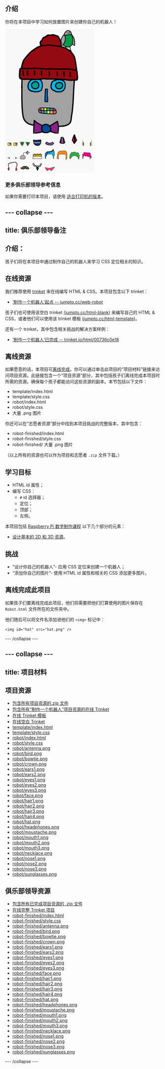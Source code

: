 ## 介绍

你将在本项目中学习如何放置图片来创建你自己的机器人！

![screenshot](images/robot-final.png)

### 更多俱乐部领导参考信息

如果你需要打印本项目，请使用 [适合打印机的版本](https://projects.raspberrypi.org/en/projects/build-a-robot/print)。


--- collapse ---
---
title: 俱乐部领导备注
---


## 介绍：
孩子们将在本项目中通过制作自己的机器人来学习 CSS 定位相关的知识。

## 在线资源

我们推荐使用 [trinket](https://trinket.io/) 来在线编写 HTML & CSS。本项目包含以下 trinket：

+ [‘制作一个机器人’起点 -- jumpto.cc/web-robot](http://jumpto.cc/web-robot)

孩子们也可使用该空白 trinket [(jumpto.cc/html-blank)](http://jumpto.cc/html-blank) 来编写自己的 HTML & CSS，或者他们可以使用该 trinket 模板 [(jumpto.cc/html-template)](http://jumpto.cc/html-template)。

还有一个 trinket，其中包含相关挑战的解决方案样例：

+ [‘制作一个机器人’已完成 -- trinket.io/html/00736c0e18](https://trinket.io/html/00736c0e18)

## 离线资源
如果愿意的话，本项目可[离线完成](https://www.codeclubprojects.org/en-GB/resources/webdev-working-offline/)。你可以通过单击此项目的“项目材料”链接来访问项目资源。此链接包含一个“项目资源”部分，其中包括孩子们离线完成本项目时所需的资源。确保每个孩子都能访问这些资源的副本。本节包括以下文件：

+ template/index.html
+ template/style.css
+ robot/index.html
+ robot/style.css
+ 大量 .png 图片

你还可以在“志愿者资源”部分中找到本项目挑战的完整版本，其中包含：

+ robot-finished/index.html
+ robot-finished/style.css
+ robot-finished/ 大量 .png 图片

（以上所有的资源也可以作为项目和志愿者 `.zip` 文件下载。）

## 学习目标
+ HTML id 属性；
+ 编写 CSS：
	+ `#` id 选择器；
	+ 定位；
	+ 顶部；
	+ 左侧。

本项目包括 [Raspberry Pi 数字制作课程](https://rpf.io/curriculum) 以下几个部分的元素：

+ [设计基本的 2D 和 3D 资源](https://www.raspberrypi.org/curriculum/design/creator)。

## 挑战
+ “设计你自己的机器人”- 应用 CSS 定位来创建一个机器人；
+ “添加你自己的图片”- 使用 HTML id 属性和相关的 CSS 添加更多图片。

## 离线完成此项目
如果孩子们要离线完成此项目，他们将需要把他们打算使用的图片保存在 `Robot.html` 文件所在的文件夹中。

他们随后可以将文件名添加进他们的 `<img>` 标记中：

```
<img id="hat" src="hat.png" />
```

--- /collapse ---


--- collapse ---
---
title: 项目材料
---
## 项目资源
* [包含所有项目资源的.zip 文件](resources/robot-project-resources.zip)
* [包含所有“制作一个机器人”项目资源的在线 Trinket](http://jumpto.cc/web-robot)
* [在线 Trinket 模板](http://jumpto.cc/trinket-template)
* [在线空白 Trinket](http://jumpto.cc/trinket-blank)
* [template/index.html](resources/template-index.html)
* [template/style.css](resources/template-style.css)
* [robot/index.html](resources/robot-index.html)
* [robot/style.css](resources/robot-style.css)
* [robot/antenna.png](resources/robot-antenna.png)
* [robot/bird.png](resources/robot-bird.png)
* [robot/bowtie.png](resources/robot-bowtie.png)
* [robot/crown.png](resources/robot-crown.png)
* [robot/ears1.png](resources/robot-ears1.png)
* [robot/ears2.png](resources/robot-ears2.png)
* [robot/eyes1.png](resources/robot-eyes1.png)
* [robot/eyes2.png](resources/robot-eyes2.png)
* [robot/eyes3.png](resources/robot-eyes3.png)
* [robot/face.png](resources/robot-face.png)
* [robot/hair1.png](resources/robot-hair1.png)
* [robot/hair2.png](resources/robot-hair2.png)
* [robot/hair3.png](resources/robot-hair3.png)
* [robot/hair4.png](resources/robot-hair4.png)
* [robot/hat.png](resources/robot-hat.png)
* [robot/headphones.png](resources/robot-headphones.png)
* [robot/moustache.png](resources/robot-moustache.png)
* [robot/mouth1.png](resources/robot-mouth1.png)
* [robot/mouth2.png](resources/robot-mouth2.png)
* [robot/mouth3.png](resources/robot-mouth3.png)
* [robot/necklace.png](resources/robot-necklace.png)
* [robot/nose1.png](resources/robot-nose1.png)
* [robot/nose2.png](resources/robot-nose2.png)
* [robot/nose3.png](resources/robot-nose3.png)
* [robot/sunglasses.png](resources/robot-sunglasses.png)

## 俱乐部领导资源
* [包含所有已完成项目资源的 .zip 文件](resources/robot-volunteer-resources.zip)
* [在线完整 Trinket 项目](https://trinket.io/html/00736c0e18)
* [robot-finished/index.html](resources/robot-finished-index.html)
* [robot-finished/style.css](resources/robot-finished-style.css)
* [robot-finished/antenna.png](resources/robot-finished-antenna.png)
* [robot-finished/bird.png](resources/robot-finished-bird.png)
* [robot-finished/bowtie.png](resources/robot-finished-bowtie.png)
* [robot-finished/crown.png](resources/robot-finished-crown.png)
* [robot-finished/ears1.png](resources/robot-finished-ears1.png)
* [robot-finished/ears2.png](resources/robot-finished-ears2.png)
* [robot-finished/eyes1.png](resources/robot-finished-eyes1.png)
* [robot-finished/eyes2.png](resources/robot-finished-eyes2.png)
* [robot-finished/eyes3.png](resources/robot-finished-eyes3.png)
* [robot-finished/face.png](resources/robot-finished-face.png)
* [robot-finished/hair1.png](resources/robot-finished-hair1.png)
* [robot-finished/hair2.png](resources/robot-finished-hair2.png)
* [robot-finished/hair3.png](resources/robot-finished-hair3.png)
* [robot-finished/hair4.png](resources/robot-finished-hair4.png)
* [robot-finished/hat.png](resources/robot-finished-hat.png)
* [robot-finished/headphones.png](resources/robot-finished-headphones.png)
* [robot-finished/moustache.png](resources/robot-finished-moustache.png)
* [robot-finished/mouth1.png](resources/robot-finished-mouth1.png)
* [robot-finished/mouth2.png](resources/robot-finished-mouth2.png)
* [robot-finished/mouth3.png](resources/robot-finished-mouth3.png)
* [robot-finished/necklace.png](resources/robot-finished-necklace.png)
* [robot-finished/nose1.png](resources/robot-finished-nose1.png)
* [robot-finished/nose2.png](resources/robot-finished-nose2.png)
* [robot-finished/nose3.png](resources/robot-finished-nose3.png)
* [robot-finished/sunglasses.png](resources/robot-finished-sunglasses.png)

--- /collapse ---